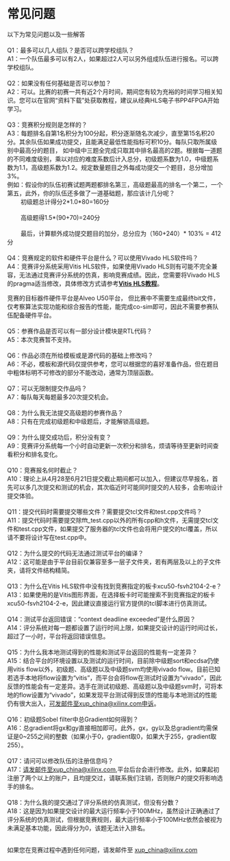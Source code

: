 # 常见问题

以下为常见问题以及一些解答
<br/>
<br/>
Q1：最多可以几人组队？是否可以跨学校组队？
<br/>
A1：一个队伍最多可以有2人，如果超过2人可以另外组成队伍进行报名。可以跨学校组队。
<br/>
<br/>
Q2：如果没有任何基础是否可以参加？
<br/>
A2：可以。比赛的初赛一共有近2个月时间，期间您有较为充裕的时间学习相关知识。您可以在官网“资料下载”处获取教程，建议从经典HLS电子书PP4FPGA开始学习。
<br/>
<br/>
Q3：竞赛积分规则是怎样的？
<br/>
A3：每题排名自第1名积分为100分起，积分逐渐随名次减少，直至第15名积20分。其余队伍如果成功提交，且能满足最低性能指标可积10分。每队只取所属级别中最高分的题目， 如中级中三题全完成只取其中排名最高的2题。根据每一道题的不同难度级别，乘以对应的难度系数后计入总分，初级题系数为1.0，中级题系数为1.1，高级题系数为1.2。规定数量题目之外每成功提交一个题目，总分增加3%。
<br/>
例如：假设你的队伍初赛试题两题都排名第三，高级题最高的排名一个第二，一个第五，此外，你的队伍还多做了一道基础题，那应该计几分呢？
<br/>
&nbsp;&nbsp;&nbsp;&nbsp;&nbsp;&nbsp;&nbsp;&nbsp;初级题总计得分2\*1.0\*80=160分  
<br/>
&nbsp;&nbsp;&nbsp;&nbsp;&nbsp;&nbsp;&nbsp;&nbsp;高级题得1.5\*(90+70)=240分  
<br/>
&nbsp;&nbsp;&nbsp;&nbsp;&nbsp;&nbsp;&nbsp;&nbsp;最后，计算额外成功提交题目的加分，总分应为（160+240）\* 103% = 412分
<br/>
<br/>
Q4：竞赛规定的软件和硬件平台是什么？可以使用Vivado HLS软件吗？
<br/>
A4：竞赛评分系统采用Vitis HLS软件，如果使用Vivado HLS则有可能不完全兼容，无法通过竞赛评分系统的仿真，影响竞赛成绩。因此，您需要将Vivado HLS的pragma适当修改，具体修改方式请参考[**Vitis HLS教程**](https://www.xilinx.com/html_docs/xilinx2020_2/vitis_doc/hjv1582730488418.html)。

竞赛的目标器件硬件平台是Alveo U50平台， 但比赛中不需要生成最终bit文件，仅考察算法实现功能和综合报告的性能，能完成co-sim即可，因此不需要参赛队伍配备硬件平台。
<br/>
<br/>
Q5：参赛作品是否可以有一部分设计模块是RTL代码？
<br/>
A5：本次竞赛暂不支持。
<br/>
<br/>
Q6：作品必须在所给模板或是源代码的基础上修改吗？
<br/>
A6：不必，模板和源代码仅提供参考，您可以根据您的喜好准备作品，但在题目中粗体标明不可修改的部分不能改动，通常为顶层函数。
<br/>
<br/>
Q7：可以无限制提交作品吗？
<br/>
A7：每队每天每题最多20次提交机会。
<br/>
<br/>
Q8：为什么我无法提交高级题的参赛作品？
<br/>
A8：只有在完成初级题和中级题后，才能解锁高级题。
<br/>
<br/>
Q9：为什么提交成功后，积分没有变？
<br/>
A9：竞赛评分系统每一个小时自动更新一次积分和排名，烦请等待至更新时间查看积分和排名变化。
<br/>
<br/>
Q10：竞赛报名何时截止？
<br/>
A10：理论上从4月28至6月21日提交截止期间都可以加入，但建议尽早报名，首先可以多几次提交和测试的机会，其次临近时可能同时提交的人较多，会影响设计提交体验。
<br/>
<br/>
Q11：提交代码时需要提交哪些文件？需要提交tcl文件和test.cpp文件吗？
<br/>
A11：提交代码时需要提交除fft_test.cpp以外的所有cpp和h文件，无需提交tcl文件和test.cpp文件，如果提交了服务器的tcl文件也会将用户提交的tcl覆盖，所以请不要将设计写在test.cpp中。
<br/>
<br/>
Q12：为什么提交的代码无法通过测试平台的编译？
<br/>
A12：这可能是由于平台目前仅兼容至多一层子文件夹，若有两层及以上的子文件夹，请将文件结构精简。
<br/>
<br/>
Q13：为什么在Vitis HLS软件中没有找到竞赛指定的板卡xcu50-fsvh2104-2-e？
<br/>
A13：如果使用的是Vitis图形界面，在选择板卡时可能搜索不到竞赛指定的板卡xcu50-fsvh2104-2-e，因此建议直接运行官方提供的tcl脚本进行仿真测试。
<br/>
<br/>
Q14：测试平台返回错误：“context deadline exceeded”是什么原因？
<br/>
A14：评分系统对每一题都设置了运行时间上限，如果提交设计的运行时间过长，超过了一小时，平台将返回错误信息。
<br/>
<br/>
Q15：为什么我本地测试得到的性能和测试平台返回的性能有一定差异？
<br/>
A15：结合平台的环境设置以及测试的运行时间，目前除中级题sort和ecdsa仍使用vitis flow以外，初级题、高级题以及中级题svm均使用vivado flow。目前已知若选手本地将flow设置为“vitis”，而平台会将flow在测试时设置为“vivado”，因此反馈的性能会有一定差异。选手在测试初级题、高级题以及中级题svm时，可将本地的flow设置为“vivado”，如果发现平台测试得到反馈的性能与本地测试的性能仍有很大出入，可发邮件至xup_china@xilinx.com申诉。
<br/>
<br/>
Q16：初级题Sobel filter中总Gradient如何得到？
<br/>
A16：总gradient将gx和gy直接相加即可。此外，gx，gy以及总gradient均需保证是0~255之间的整数（如果小于0，gradient取0，如果大于255，gradient取255）。
<br/>
<br/>
Q17：请问可以修改队伍的注册信息吗？
<br/>
A17：请发邮件至xup_china@xilinx.com,平台后台会进行修改。此外，如果起初注册了两个以上的账户，且均提交过，请联系我们注销，否则账户的提交将影响选手的排名。
<br/>
<br/>
Q18：为什么我的提交通过了评分系统的仿真测试，但没有分数？
<br/>
A18：这是因为如果提交设计的最大运行频率小于100MHz，虽然设计正确通过了评分系统的仿真测试，但根据竞赛规则，最大运行频率小于100MHz依然会被视为未满足基本功能，因此得分为0，该题无法计入排名。
<br/>
<br/>

如果您在竞赛过程中遇到任何问题，请发邮件至 xup_china@xilinx.com
